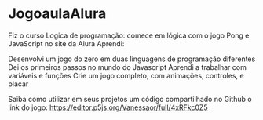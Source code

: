 # JogoaulaAlura
Fiz o curso Logica de programação: comece em lógica com o jogo Pong e JavaScript no site da Alura
Aprendi: 

Desenvolvi um jogo do zero em duas linguagens de programação diferentes
Dei os primeiros passos no mundo do Javascript
Aprendi a trabalhar com variáveis e funções
Crie um jogo completo, com animações, controles, e placar



Saiba como utilizar em seus projetos um código compartilhado no Github
o link do jogo: https://editor.p5js.org/Vanessaor/full/4xRFkc0Z5



